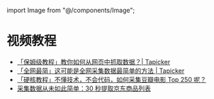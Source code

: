 import Image from "@/components/Image";

# 视频教程

- [「保姆级教程」教你如何从网页中抓取数据？| Tapicker](https://www.bilibili.com/video/BV1wt4y1F7qB/)
- [「全网最简」这可能是全网采集数据最简单的方法 | Tapicker](https://www.bilibili.com/video/BV17T411K7ys/)
- [「硬核教程」不懂技术，不会代码，如何采集豆瓣电影 Top 250 呢？](https://www.bilibili.com/video/BV1LY4y1T7tP/)
- [采集数据从未如此简单：30 秒提取京东商品列表](https://www.bilibili.com/video/BV1f14y1W7Pv/)
